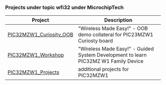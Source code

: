 ### Projects under topic wfi32 under MicrochipTech
|**Project**|**Description**|
|---|---|
[PIC32MZW1_Curiosity_OOB](https://github.com/MicrochipTech/PIC32MZW1_Curiosity_OOB) | "Wireless Made Easy!" - OOB demo collateral for PIC23MZW1 Curiosty board
[PIC32MZW1_Workshop](https://github.com/MicrochipTech/PIC32MZW1_Workshop) | "Wireless Made Easy!" - Guided System Development to learn PIC32MZ W1 Family Device
[PIC32MZW1_Projects](https://github.com/MicrochipTech/PIC32MZW1_Projects) | additional projects for PIC32MZW1
